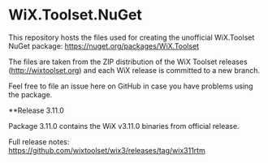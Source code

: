 WiX.Toolset.NuGet
=================

This repository hosts the files used for creating the unofficial WiX.Toolset NuGet package:
https://nuget.org/packages/WiX.Toolset  

The files are taken from the ZIP distribution of the WiX Toolset releases (http://wixtoolset.org) and each WiX release is committed to a new branch.

Feel free to file an issue here on GitHub in case you have problems using the package.

**Release 3.11.0

Package 3.11.0 contains the WiX v3.11.0 binaries from official release.

Full release notes: https://github.com/wixtoolset/wix3/releases/tag/wix311rtm
